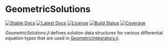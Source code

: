 # GeometricSolutions

[![Stable Docs](https://img.shields.io/badge/docs-stable-blue.svg)](https://JuliaGNI.github.io/GeometricSolutions.jl/stable)
[![Latest Docs](https://img.shields.io/badge/docs-latest-blue.svg)](https://JuliaGNI.github.io/GeometricSolutions.jl/dev)
[![License](https://img.shields.io/badge/license-MIT-blue.svg)](LICENSE)
[![Build Status](https://github.com/JuliaGNI/GeometricSolutions.jl/actions/workflows/CI.yml/badge.svg?branch=main)](https://github.com/JuliaGNI/GeometricSolutions.jl/actions/workflows/CI.yml?query=branch%3Amain)
[![Coverage](https://codecov.io/gh/JuliaGNI/GeometricSolutions.jl/branch/main/graph/badge.svg)](https://codecov.io/gh/JuliaGNI/GeometricSolutions.jl)

*GeometricSolutions.jl* defines solution data structures for various differential equation types that are used in [GeometricIntegrators.jl](https://github.com/JuliaGNI/GeometricIntegrators.jl).
